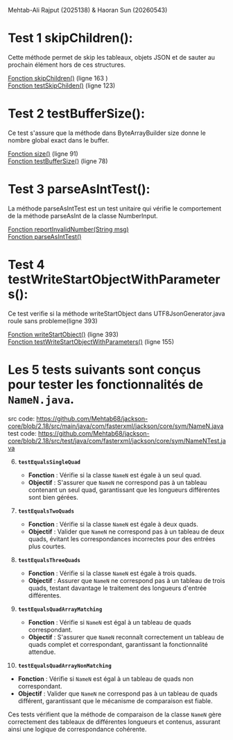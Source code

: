 Mehtab-Ali Rajput (2025138) & Haoran Sun (20260543)

# Test 1 skipChildren():

Cette méthode permet de skip les tableaux, objets JSON et de sauter au prochain élément hors de ces structures.

[Fonction skipChildren()](src/main/java/com/fasterxml/jackson/core/util/JsonParserSequence.java) (ligne 163 ) <br>
[Fonction testSkipChilden()](src\test\java\com\fasterxml\jackson\core\read\ParserSequenceTest.java) (ligne 123)

# Test 2 testBufferSize():

Ce test s'assure que la méthode dans ByteArrayBuilder size donne le nombre global exact dans le buffer.

[Fonction size()](src\main\java\com\fasterxml\jackson\core\util\ByteArrayBuilder.java) (ligne 91) <br>
[Fonction testBufferSize()](src\test\java\com\fasterxml\jackson\core\util\ByteArrayBuilderTest.java) (ligne 78)

# Test 3 parseAsIntTest():

La méthode parseAsIntTest est un test unitaire qui vérifie le comportement de la méthode parseAsInt de la classe NumberInput.

[Fonction reportInvalidNumber(String msg)](src\main\java\com\fasterxml\jackson\core\base\ParserMinimalBase.java) <br>
[Fonction parseAsIntTest()](src\test\java\com\fasterxml\jackson\core\io\TestParseNumberInput.java)

# Test 4 testWriteStartObjectWithParameters():

Ce test verifie si la méthode writeStartObject dans UTF8JsonGenerator.java roule sans probleme(ligne 393)

[Fonction writeStartObject()](src\main\java\com\fasterxml\jackson\core\json\UTF8JsonGenerator.java) (ligne 393) <br>
[Fonction testWriteStartObjectWithParameters()](src\test\java\com\fasterxml\jackson\core\write\UTF8GeneratorTest.java) (ligne 155)

# Les 5 tests suivants sont conçus pour tester les fonctionnalités de `NameN.java`.

src code: https://github.com/Mehtab68/jackson-core/blob/2.18/src/main/java/com/fasterxml/jackson/core/sym/NameN.java
test code: https://github.com/Mehtab68/jackson-core/blob/2.18/src/test/java/com/fasterxml/jackson/core/sym/NameNTest.java

6. **`testEqualsSingleQuad`**

   - **Fonction** : Vérifie si la classe `NameN` est égale à un seul quad.
   - **Objectif** : S'assurer que `NameN` ne correspond pas à un tableau contenant un seul quad, garantissant que les longueurs différentes sont bien gérées.

7. **`testEqualsTwoQuads`**

   - **Fonction** : Vérifie si la classe `NameN` est égale à deux quads.
   - **Objectif** : Valider que `NameN` ne correspond pas à un tableau de deux quads, évitant les correspondances incorrectes pour des entrées plus courtes.

8. **`testEqualsThreeQuads`**

   - **Fonction** : Vérifie si la classe `NameN` est égale à trois quads.
   - **Objectif** : Assurer que `NameN` ne correspond pas à un tableau de trois quads, testant davantage le traitement des longueurs d'entrée différentes.

9. **`testEqualsQuadArrayMatching`**

   - **Fonction** : Vérifie si `NameN` est égal à un tableau de quads correspondant.
   - **Objectif** : S'assurer que `NameN` reconnaît correctement un tableau de quads complet et correspondant, garantissant la fonctionnalité attendue.

10. **`testEqualsQuadArrayNonMatching`**

- **Fonction** : Vérifie si `NameN` est égal à un tableau de quads non correspondant.
- **Objectif** : Valider que `NameN` ne correspond pas à un tableau de quads différent, garantissant que le mécanisme de comparaison est fiable.

Ces tests vérifient que la méthode de comparaison de la classe `NameN` gère correctement des tableaux de différentes longueurs et contenus, assurant ainsi une logique de correspondance cohérente.
